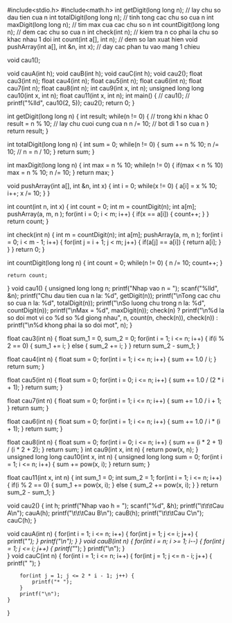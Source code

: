 #include<stdio.h>
#include<math.h>
int getDigit(long long n); // lay chu so dau tien cua n
int totalDigit(long long n); // tinh tong cac chu so cua n
int maxDigit(long long n); // tim max cua cac chu so n
int countDigit(long long n); // dem cac chu so cua n
int check(int n); // kiem tra n co phai la chu so khac nhau 1 doi
int count(int a[], int n); // dem so lan xuat hien
void pushArray(int a[], int &n, int x); // day cac phan tu vao mang 1 chieu

void cau1();


void cauA(int h);
void cauB(int h);
void cauC(int h);
void cau2();
float cau3(int n);
float cau4(int n);
float cau5(int n);
float cau6(int n);
float cau7(int n);
float cau8(int n);
int cau9(int x, int n);
unsigned long long cau10(int x, int n);
float cau11(int x, int n);
int main() {
//	cau1();
//	printf("%lld", cau10(2, 5));
	cau2();
	return 0;
}


int getDigit(long long n) {
	int result;
	while(n != 0) { // trong khi n khac 0
		result = n % 10; // lay chu cuoi cung cua n
		n /= 10; // bot di 1 so cua n
	}
	return result;
}

int totalDigit(long long n) {
	int sum = 0;
	while(n != 0) {
		sum += n % 10; 
		n /= 10; // n = n / 10;
	}
	return sum;
}

int maxDigit(long long n) {
	int max = n % 10;
	while(n != 0) {
		if(max < n % 10) max = n % 10;
		n /= 10;
	}
	return max;
}

void pushArray(int a[], int &n, int x) {
	int i = 0;
	while(x != 0) {
		a[i] = x % 10;
		i++;
		x /= 10;
	}
}

int count(int n, int x) {
	int count = 0;
	int m = countDigit(n);
	int a[m];
	pushArray(a, m, n );
	for(int i = 0; i < m; i++) {
		if(x == a[i]) {
			count++;
		}
	}
	return count;
}

int check(int n) {
	int m = countDigit(n);
	int a[m];
	pushArray(a, m, n );
	for(int i = 0; i < m - 1; i++) {
		for(int j = i + 1; j < m; j++) {
			if(a[j] == a[i]) {
				return a[i];
			}
		}
	}
	return 0;
}

int countDigit(long long n) {
	int count = 0;
	while(n != 0) {
		n /= 10;
		count++;
	}
	
	return count;
}
void cau1() {
	unsigned long long n;
	printf("Nhap vao n = "); scanf("%lld", &n);
	printf("Chu dau tien cua n la: %d", getDigit(n));
	printf("\nTong cac chu so cua n la: %d", totalDigit(n));
	printf("\nSo luong chu trong n la: %d", countDigit(n));
	printf("\nMax = %d", maxDigit(n));
	check(n) ? printf("\n%d la so doi mot vi co %d so %d giong nhau", n, count(n, check(n)), check(n)) : printf("\n%d khong phai la so doi mot", n);
}


float cau3(int n) {
	float sum_1 = 0, sum_2 = 0;
	for(int i = 1; i <= n; i++) {
		if(i % 2 == 0) {
			sum_1 += i;
		} else {
			sum_2 += i;
		}
	}
	return sum_2 - sum_1;
}

float cau4(int n) {
	float sum = 0;
	for(int i = 1; i <= n; i++) {
		sum += 1.0 / i;
	}
	return sum;
}

float cau5(int n) {
	float sum = 0;
	for(int i = 0; i <= n; i++) {
		sum += 1.0 / (2 * i + 1);
	}
	return sum;
}


float cau7(int n) {
	float sum = 0;
	for(int i = 1; i <= n; i++) {
		sum += 1.0 / i + 1;
	}
	return sum;	
}

float cau6(int n) {
	float sum = 0;
	for(int i = 1; i <= n; i++) {
		sum += 1.0 / i * (i + 1);
	}
	return sum;
}

float cau8(int n) {
	float sum = 0;
	for(int i = 0; i <= n; i++) {
		sum += (i * 2 + 1) / (i * 2 + 2); 
	}
	return sum;
}
int cau9(int x, int n) {
	return pow(x, n);
}
unsigned long long cau10(int x, int n) {
	unsigned long long sum = 0;
	for(int i = 1; i <= n; i++) {
		sum += pow(x, i);
	}
	return sum;	
}

float cau11(int x, int n) {
	int sum_1 = 0;
	int sum_2 = 1;
	for(int i = 1; i <= n; i++) {
		if(i % 2 == 0) {
			sum_1 += pow(x, i);
		} else {
			sum_2 += pow(x, i);
		}
	}
	return sum_2 - sum_1;
}

void cau2() {
	int h;
	printf("Nhap vao h = ");
	scanf("%d", &h);
	printf("\t\t\tCau A\n");
	cauA(h);
	printf("\t\t\tCau B\n");
	cauB(h);
	printf("\t\t\tCau C\n");
	cauC(h);
}

void cauA(int n) {
	for(int i = 1; i <= n; i++) {
		for(int j = 1; j <= i; j++) {
			printf("*");
		}
		printf("\n");
	}
}
void cauB(int n) {
	for(int i = n; i >= 1; i--) {
		for(int j = 1; j <= i; j++) {
			printf("*");
		}
		printf("\n");
	}	
}
void cauC(int n) {
	for(int i = 1; i <= n; i++) {
		for(int j = 1; j <= n - i; j++) {
			printf(" ");
		}
		
		
		for(int j = 1; j <= 2 * i - 1; j++) {
			printf("* ");
		}
		printf("\n");
	}
}
